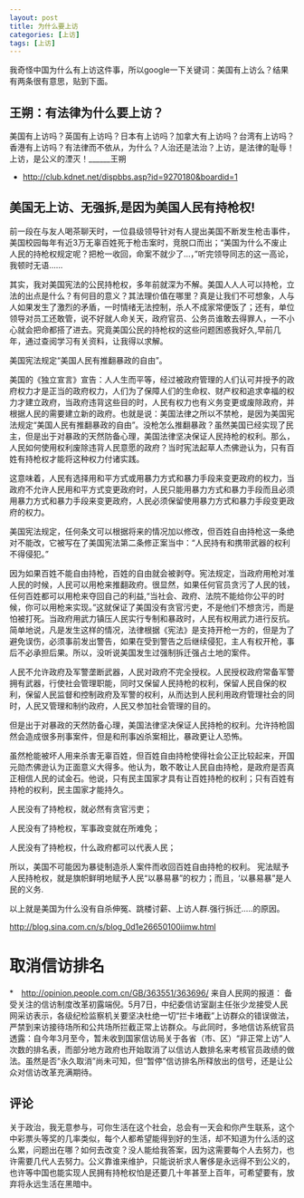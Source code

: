 ```yaml
---
layout: post
title: 为什么要上访
categories: [上访]
tags: [上访]
---
```


我奇怪中国为什么有上访这件事，所以google一下关键词：美国有上访么？结果有两条很有意思，贴到下面。


## 王朔：有法律为什么要上访？
美国有上访吗？英国有上访吗？日本有上访吗？加拿大有上访吗？台湾有上访吗？香港有上访吗？有法律而不依从，为什么？人治还是法治？上访，是法律的耻辱！上访，是公义的湮灭！______王朔

 * http://club.kdnet.net/dispbbs.asp?id=9270180&boardid=1

## 美国无上访、无强拆,是因为美国人民有持枪权! 

前一段在与友人喝茶聊天时，一位县级领导针对有人提出美国不断发生枪击事件，美国校园每年有近3万无辜百姓死于枪击案时，竞脱口而出；“美国为什么不废止人民的持枪权规定呢？把枪一收回，命案不就少了…，”听完领导同志的这一高论，我顿时无语……

其实，我对美国宪法的公民持枪权，多年前就深为不解。美国人人人可以持枪，立法的出点是什么？有何目的意义？其法理价值在哪里？真是让我们不可想象，人与人如果发生了激烈的矛盾，一时情绪无法控制，杀人不成家常便饭了；还有，单位领导对员工还敢管，说不好就人命关天，政府官员、公务员谁敢去得罪人，一不小心就会把命都搭了进去。究竟美国公民的持枪权的这些问题困惑我好久,早前几年，通过查阅学习有关资料，让我得以求解。

美国宪法规定“美国人民有推翻暴政的自由”。

美国的《独立宣言》宣告：人人生而平等，经过被政府管理的人们认可并授予的政府权力才是正当的政府权力，人们为了保障人们的生命权、财产权和追求幸福的权力才建立政府，当政府违背这些目的时，人民有权力也有义务变更或废除政府，并根据人民的需要建立新的政府。也就是说：美国法律之所以不禁枪，是因为美国宪法规定“美国人民有推翻暴政的自由”。没枪怎么推翻暴政？虽然美国已经实现了民主，但是出于对暴政的天然防备心理，美国法律坚决保证人民持枪的权利。那么，人民如何使用权利废除违背人民意愿的政府？当时宪法起草人杰佛逊认为，只有百姓有持枪权才能将这种权力付诸实践。

这意味着，人民有选择用和平方式或用暴力方式和暴力手段来变更政府的权力，当政府不允许人民用和平方式变更政府时，人民只能用暴力方式和暴力手段而且必须用暴力方式和暴力手段来变更政府，人民必须保留使用暴力方式和暴力手段变更政府的权力。

美国宪法规定，任何条文可以根据将来的情况加以修改，但百姓自由持枪这一条绝对不能改，它被写在了美国宪法第二条修正案当中：“人民持有和携带武器的权利不得侵犯。”

因为如果百姓不能自由持枪，百姓的自由就会被剥夺。宪法规定，当政府用枪对准人民的时候，人民可以用枪来推翻政府。很显然，如果任何官员贪污了人民的钱，任何百姓都可以用枪来夺回自己的利益,“当社会、政府、法院不能给你公平的时候，你可以用枪来实现。”这就保证了美国没有贪官污吏，不是他们不想贪污，而是怕被打死。当政府用武力镇压人民实行专制和暴政时，人民有权用武力进行反抗。简单地说，凡是发生这样的情况，法律根据《宪法》是支持开枪一方的，但是为了避免误伤，必须事前发出警告，如果在受到警告之后继续侵犯，主人有权开枪，事后不必承担后果。所以，没听说美国发生过强制拆迁强占土地的案件。

人民不允许政府及军警垄断武器，人民对政府不完全授权。人民授权政府常备军警拥有武器，行使社会管理职能，同时又保留人民持枪的权利，保留人民自保的权利，保留人民监督和控制政府及军警的权利，从而达到人民利用政府管理社会的同时，人民又管理和制约政府，人民又参加社会管理的目的。

但是出于对暴政的天然防备心理，美国法律坚决保证人民持枪的权利。允许持枪固然会造成很多刑事案件，但是和刑事凶杀案相比，暴政更让人恐怖。

虽然枪能被坏人用来杀害无辜百姓，但百姓自由持枪使得社会公正比较起来，开国元勋杰佛逊认为正面意义大得多。他认为，敢不敢让人民自由持枪，是政府是否真正相信人民的试金石。他说，只有民主国家才具有让百姓持枪的权利；只有百姓有持枪的权利，民主国家才能持久。 

人民没有了持枪权，就必然有贪官污吏；

人民没有了持枪权，军事政变就在所难免；

人民没有了持枪权，什么政府都可以代表人民；

所以，美国不可能因为暴徒制造杀人案件而收回百姓自由持枪的权利。
宪法赋予人民持枪权，就是旗帜鲜明地赋予人民“以暴易暴”的权力；而且，‘以暴易暴”是人民的义务.

以上就是美国为什么没有自杀伸冤、跳楼讨薪、上访人群.强行拆迁.....的原因。

http://blog.sina.com.cn/s/blog_0d1e26650100iimw.html


# 取消信访排名

 *　http://opinion.people.com.cn/GB/363551/363696/
来自人民网的报道：
备受关注的信访制度改革初露端倪。5月7日，中纪委信访室副主任张少龙接受人民网采访表示，各级纪检监察机关要坚决杜绝一切“拦卡堵截”上访群众的错误做法，严禁到来访接待场所和公共场所拦截正常上访群众。与此同时，多地信访系统官员透露：自今年3月至今，暂未收到国家信访局关于各省（市、区）“非正常上访”人次数的排名表，而部分地方政府也开始取消了以信访人数排名来考核官员政绩的做法。虽然是否“永久取消”尚未可知，但“暂停”信访排名所释放出的信号，还是让公众对信访改革充满期待。



## 评论
关于政治，我无意参与，可你生活在这个社会，总会有一天会和你产生联系，这个中彩票头等奖的几率类似，每个人都希望能得到好的生活，却不知道为什么活的这么累，问题出在哪？如何去改变？没人能给我答案，因为这需要每个人去努力，也许需要几代人去努力。公义靠谁来维护，只能说祈求人奢侈是永远得不到公义的，也许等中国也能实现人民拥有持枪权怕是还要几十年甚至上百年，可希望要有，放弃将永远生活在黑暗中。

